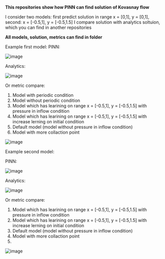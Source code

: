 **This repositories show how PINN can find solution of Kovasnay flow**

I consider two models: first predict solution in range x = [0,1], y = [0,1], second: x = [-0.5,1], y = [-0.5,1.5]
I compare solution with analytics soltuion, which you can find in another repositories

**All models, solution, metrics can find in folder**

Example first model:
PINN:

![image](https://github.com/user-attachments/assets/fa0e6f3c-289b-40ae-aca0-c9ef1f03f9d2)

Analytics:

![image](https://github.com/user-attachments/assets/b8269b4c-4172-415a-9d0c-5709d7fdd5ed)

Or metric compare:
1) Model with periodic condition
2) Model without periodic condition
3) Model which has learining on range x = [-0.5,1], y = [-0.5,1.5] with pressure in inflow condition
4) Model which has learining on range x = [-0.5,1], y = [-0.5,1.5] with increase lerning on initial condition
5) Default model (model without pressure in inflow condition)
6) Model with more collaction point

![image](https://github.com/user-attachments/assets/f8e8e122-7fc6-4f28-9ab9-7fa718756bba)

Example second model:

PINN:

![image](https://github.com/user-attachments/assets/93759543-1ca2-4626-8ce4-1cb83b466106)

Analytics:

![image](https://github.com/user-attachments/assets/601e7045-e41d-4583-998f-e3475d19b262)

Or metric compare:
1) Model which has learining on range x = [-0.5,1], y = [-0.5,1.5] with pressure in inflow condition
2) Model which has learining on range x = [-0.5,1], y = [-0.5,1.5] with increase lerning on initial condition
3) Default model (model without pressure in inflow condition)
4) Model with more collaction point
5) 
![image](https://github.com/user-attachments/assets/cab24057-379f-4c51-a683-6fa9a36a363b)
